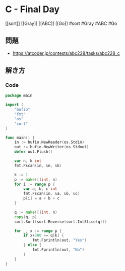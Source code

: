 # C - Final Day
[[sort]] [[Gray]] [[ABC]] [[Go]]
#sort #Gray #ABC #Go 

## 問題
- https://atcoder.jp/contests/abc228/tasks/abc228_c

## 解き方
### Code
```go
package main

import (
	"bufio"
	"fmt"
	"os"
	"sort"
)

func main() {
	in := bufio.NewReader(os.Stdin)
	out := bufio.NewWriter(os.Stdout)
	defer out.Flush()

	var n, k int
	fmt.Fscan(in, &n, &k)

	k -= 1
	p := make([]int, n)
	for i := range p {
		var a, b, c int
		fmt.Fscan(in, &a, &b, &c)
		p[i] = a + b + c
	}

	q := make([]int, n)
	copy(q, p)
	sort.Sort(sort.Reverse(sort.IntSlice(q)))

	for _, x := range p {
		if x+300 >= q[k] {
			fmt.Fprintln(out, "Yes")
		} else {
			fmt.Fprintln(out, "No")
		}
	}
}
```